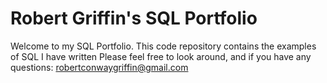 # Robert Griffin's SQL Portfolio
Welcome to my SQL Portfolio. This code repository contains the examples of SQL I have written
Please feel free to look around, and if you have any questions:
robertconwaygriffin@gmail.com
